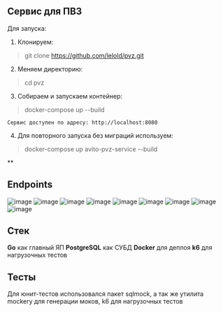 ## **Сервис для ПВЗ**
Для запуска:
1) Клонируем: 

> git clone https://github.com/lelold/pvz.git

2) Меняем директорию:

> cd pvz
3) Собираем и запускаем контейнер:
> docker-compose up --build

	Сервис доступен по адресу: http://localhost:8080
4) Для повторного запуска без миграций используем:

> docker-compose up avito-pvz-service --build

**

## Endpoints

![image](https://github.com/user-attachments/assets/074781ac-1600-4596-8b36-923816bbb9f3)
![image](https://github.com/user-attachments/assets/4aeddc54-7d70-440a-9137-0ed1f04835b8)
![image](https://github.com/user-attachments/assets/dc585939-b891-40e2-a1ca-3bd756fe7268)
![image](https://github.com/user-attachments/assets/2e6280bc-3163-4748-862e-69148e62d97b)
![image](https://github.com/user-attachments/assets/1d842d9c-8866-4389-8afb-cbe9e8b2f424)
![image](https://github.com/user-attachments/assets/511b4776-5190-40b8-a540-041c005d0deb) 
![image](https://github.com/user-attachments/assets/df6e615d-5c11-4538-89bd-a0550b05b5ff)
![image](https://github.com/user-attachments/assets/18b3a691-c04c-4ef8-a1fa-23b562871cab)
![image](https://github.com/user-attachments/assets/0c6006b2-cd97-4de7-8b53-be1d98c2af9c)


## Стек
**Go** как главный ЯП
**PostgreSQL**  как СУБД
**Docker** для деплоя
**k6** для нагрузочных тестов

## Тесты
Для юнит-тестов использовался пакет sqlmock, а так же утилита mockery для генерации моков, k6 для нагрузочных тестов
